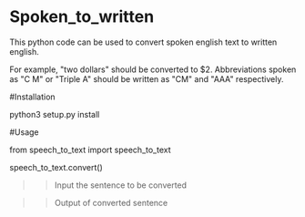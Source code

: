 # Spoken_to_written

This python code can be used to convert spoken english text to written english.

For example, "two dollars" should be converted to $2. Abbreviations spoken as "C M" or "Triple A" should be written as "CM" and 
"AAA" respectively.

#Installation

python3 setup.py install

#Usage

from speech_to_text import speech_to_text

speech_to_text.convert()

>>Input the sentence to be converted

>>Output of converted sentence
